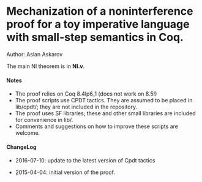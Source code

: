 # Mechanization of a noninterference proof for a toy imperative language with small-step semantics in Coq.

Author: Aslan Askarov

The main NI theorem is in **NI.v**.

#### Notes
* The proof relies on Coq 8.4lp6_1 (does not work on 8.5!) 
* The proof scripts use CPDT tactics. They are assumed to be placed in lib/cpdt/; they are not included in the repository.
* The proof uses SF libraries; these and other small libraries are included for convenience in lib/.
* Comments and suggestions on how to improve these scripts are welcome.

#### ChangeLog

* 2016-07-10: update to the latest version of Cpdt tactics

* 2015-04-04: initial version of the proof.
